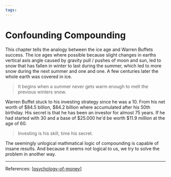 ```yaml
--- 
tags:
---
```


# Confounding Compounding

This chapter tells the analogy between the ice age and Warren Buffets success. 
The ice ages where possible because slight changes in earths vertical axis angle caused by gravity pull / pushes of moon and sun, led to snow that has fallen in winter to last during the summer, which led to more snow during the next summer and one and one. A few centuries later the whole earth was covered in ice.

> It begins when a summer never gets warm enough to melt the previous winters snow.

Warren Buffet stuck to his investing strategy since he was a 10. From his net worth of $84.5 billion, $84.2 billion where accumulated after his 50th birthday. His secret is that he has been an investor for almost 75 years. If he had started with 30 and a base of $25.000 he'd be worth $11.9 *million* at the age of 60.

> Investing is his skill, time his secret.

The seemingly unlogical mathmatical logic of compounding is capable of insane results. And because it seems not logical to us, we try to solve the problem in another way.

---
References:
[[psychology-of-money]]

[//begin]: # "Autogenerated link references for markdown compatibility"
[psychology-of-money]: psychology-of-money.md "The Psychology of Money"
[//end]: # "Autogenerated link references"